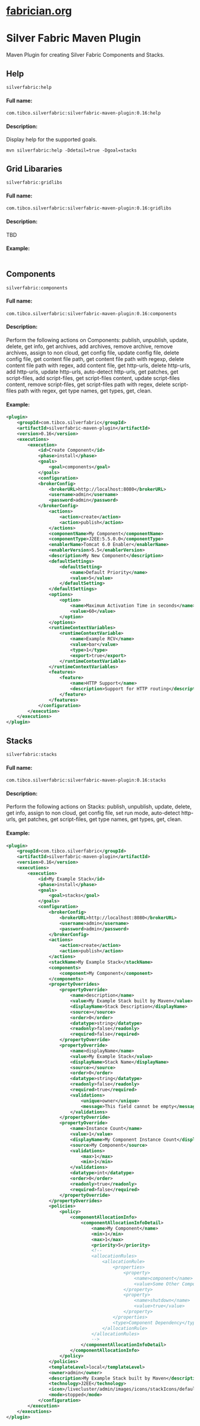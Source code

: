 [fabrician.org](http://fabrician.org/)
==========================================================================
Silver Fabric Maven Plugin
==========================================================================

Maven Plugin for creating Silver Fabric Components and Stacks.

## Help

`silverfabric:help`

#### Full name:

`com.tibco.silverfabric:silverfabric-maven-plugin:0.16:help`

#### Description:

Display help for the supported goals.

`mvn silverfabric:help -Ddetail=true -Dgoal=stacks`



## Grid Libararies

`silverfabric:gridlibs`

#### Full name:

`com.tibco.silverfabric:silverfabric-maven-plugin:0.16:gridlibs`

#### Description:

TBD

#### Example:
```xml

```

## Components

`silverfabric:components`

#### Full name:

`com.tibco.silverfabric:silverfabric-maven-plugin:0.16:components`

#### Description:

Perform the following actions on Components: publish, unpublish, update, delete, get info, get archives, add archives, remove archive, remove archives, assign to non cloud, get config file, update config file, delete config file, get content file path, get content file path with regexp, delete content file path with regex, add content file, get http-urls, delete http-urls, add http-urls, update http-urls, auto-detect http-urls, get patches, get script-files, add script-files, get script-files content, update script-files content, remove script-files, get script-files path with regex, delete script-files path with regex, get type names, get types, get, clean.

#### Example:
```xml
<plugin>
    <groupId>com.tibco.silverfabric</groupId>
    <artifactId>silverfabric-maven-plugin</artifactId>
    <version>0.16</version>
    <executions>
        <execution>
            <id>Create Component</id>
            <phase>install</phase>
            <goals>
                <goal>components</goal>
            </goals>
            <configuration>
            <brokerConfig>
                <brokerURL>http://localhost:8080</brokerURL>
                <username>admin</username>
                <password>admin</password>
            </brokerConfig>
                <actions>
                    <action>create</action>
                    <action>publish</action>
                </actions>
                <componentName>My Component</componentName>
                <componentType>J2EE:5.5.0.0</componentType>
                <enablerName>Tomcat 6.0 Enabler</enablerName>
                <enablerVersion>5.5</enablerVersion>
                <description>My New Component</description>
                <defaultSettings>
                    <defaultSetting>
                        <name>Default Priority</name>
                        <value>5</value>
                    </defaultSetting>
                </defaultSettings>
                <options>
                    <option>
                        <name>Maximum Activation Time in seconds</name>
                        <value>60</value>
                    </option>
                </options>
                <runtimeContextVariables>
                    <runtimeContextVariable>
                        <name>Example RCV</name>
                        <value>bar</value>
                        <type>1</type>
                        <export>true</export>
                    </runtimeContextVariable>
                </runtimeContextVariables>
                <features>
                    <feature>
                        <name>HTTP Support</name>
                        <description>Support for HTTP routing</description>
                    </feature>
                </features>
            </configuration>
        </execution>
    </executions>
</plugin>
```


## Stacks

`silverfabric:stacks`

#### Full name:

`com.tibco.silverfabric:silverfabric-maven-plugin:0.16:stacks`

#### Description:

Perform the following actions on Stacks: publish, unpublish, update, delete, get info, assign to non cloud, get config file, set run mode, auto-detect http-urls, get patches, get script-files, get type names, get types, get, clean.

#### Example:

```xml
<plugin>
    <groupId>com.tibco.silverfabric</groupId>
    <artifactId>silverfabric-maven-plugin</artifactId>
    <version>0.16</version>
    <executions>
        <execution>
            <id>My Example Stack</id>
            <phase>install</phase>
            <goals>
                <goal>stacks</goal>
            </goals>
            <configuration>
                <brokerConfig>
                    <brokerURL>http://localhost:8080</brokerURL>
                    <username>admin</username>
                    <password>admin</password>
                </brokerConfig>
                <actions>
                    <action>create</action>
                    <action>publish</action>
                </actions>
                <stackName>My Example Stack</stackName>
                <components>
                    <component>My Component</component>
                </components>
                <propertyOverrides>
                    <propertyOverride>
                        <name>description</name>
                        <value>My Example Stack built by Maven</value>
                        <displayName>Stack Description</displayName>
                        <source></source>
                        <order>0</order>
                        <datatype>string</datatype>
                        <readonly>false</readonly>
                        <required>false</required>
                    </propertyOverride>
                    <propertyOverride>
                        <name>displayName</name>
                        <value>My Example Stack</value>
                        <displayName>Stack Name</displayName>
                        <source></source>
                        <order>0</order>
                        <datatype>string</datatype>
                        <readonly>false</readonly>
                        <required>true</required>
                        <validations>
                            <unique>owner</unique>
                            <message>This field cannot be empty</message>
                        </validations>
                    </propertyOverride>
                    <propertyOverride>
                        <name>Instance Count</name>
                        <value>1</value>
                        <displayName>My Component Instance Count</displayName>
                        <source>My Component</source>
                        <validations>
                            <max>1</max>
                            <min>1</min>
                        </validations>
                        <datatype>int</datatype>
                        <order>0</order>
                        <readonly>true</readonly>
                        <required>false</required>
                    </propertyOverride>
                </propertyOverrides>
                <policies>
                    <policy>
                        <componentAllocationInfo>
                            <componentAllocationInfoDetail>
                                <name>My Component</name>
                                <min>1</min>
                                <max>1</max>
                                <priority>5</priority>
                                <!--
                                <allocationRules>
                                    <allocationRule>
                                        <properties>
                                            <property>
                                                <name>component</name>
                                                <value>Some Other Component</value>
                                            </property>
                                            <property>
                                                <name>shutdown</name>
                                                <value>true</value>
                                            </property>
                                        </properties>
                                        <type>Component Dependency</type>
                                    </allocationRule>
                                </allocationRules>
                                -->
                            </componentAllocationInfoDetail>
                        </componentAllocationInfo>
                    </policy>
                </policies>
                <templateLevel>local</templateLevel>
                <owner>admin</owner>
                <description>My Example Stack built by Maven</description>
                <technology>J2EE</technology>
                <icon>/livecluster/admin/images/icons/stackIcons/defaults/4_Skyway_J2EE_Default_Icon.png</icon>
                <mode>stopped</mode>
            </configuration>
        </execution>
    </executions>
</plugin>
```
